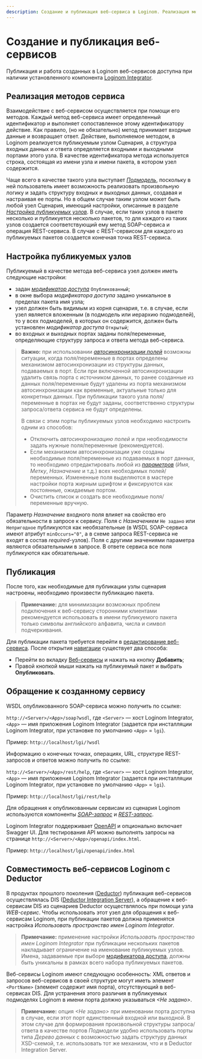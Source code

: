 ```yaml
---
description: Создание и публикация веб-сервиса в Loginom. Реализация методов сервиса. Настройка публикуемых узлов. Совместимость веб-сервисов Loginom с Deductor. Обращение к созданному сервису. SOAP-запрос. REST-запрос.
---
```

# Создание и публикация веб-сервисов

Публикация и работа созданных в Loginom веб-сервисов доступна при наличии установленного компонента [Loginom Integrator](https://help.loginom.ru/adminguide/windows/integrator/).

## Реализация методов сервиса

Взаимодействие с веб-сервисом осуществляется при помощи его методов. Каждый метод веб-сервиса имеет определенный идентификатор и выполняет сопоставленное этому идентификатору действие. Как правило, (но не обязательно) 
метод принимает входные данные и возвращает ответ. Действие, выполняемое методом, в Loginom реализуется публикуемым узлом Сценария, а структура входных данных и ответа определяется входными и выходными портами этого узла. В качестве идентификатора метода используется строка, состоящая из имени узла и имени пакета, в котором узел содержится.

Чаще всего в качестве такого узла выступает *[Подмодель](./../../processors/control/supernode.md)*, поскольку в ней пользователь имеет возможность реализовать произвольную логику и задать структуру входных и выходных данных, создавая и настраивая ее порты. Но в общем случае таким узлом может быть любой узел Сценария, имеющий настройки, описанные в разделе *[Настройка публикуемых узлов](#nastroyka-publikuemykh-uzlov)*. В случае, если таких узлов в пакете несколько и публикуется несколько пакетов, то для каждого из таких узлов создается соответствующий ему метод SOAP-сервиса и операция REST-сервиса. В случае с REST-сервисом для каждого из публикуемых пакетов создается конечная точка REST-сервиса.

## Настройка публикуемых узлов

Публикуемый в качестве метода веб-сервиса узел должен иметь следующие настройки:

* задан *[модификатор доступа](./../../workflow/access-modifier.md)* `Опубликованный`;
* в окне выбора *модификатора доступа* задано уникальное в пределах пакета имя узла;
* узел должен быть видимым из корня сценария, т.е. в случае, если узел является вложенным (в подмодель или иерархию подмоделей), то у всех подмоделей, в которых он содержится, должен быть установлен *модификатор доступа* `Открытый`;
* во входных и выходных портах заданы поля/переменные, определяющие структуру запроса и ответа метода веб-сервиса.

> **Важно:** при использовании *[автосинхронизации полей](./../../workflow/ports/automapping-of-fields.md)* возможны ситуации, когда поля/переменные в портах определены механизмом автосинхронизации из структуры данных, подаваемых в порт. Если при включенной автосинхронизации удалить связь порта с источником данных, то ранее созданные из данных поля/переменные будут удалены из порта механизмом автосинхронизации как временные, актуальные только для конкретных данных. При публикации такого узла поля/переменные в портах не будут заданы, соответственно структуры запроса/ответа сервиса не будут определены.
>
> В связи с этим порты публикуемых узлов необходимо настроить одним из способов:
> * Отключить *автосинхронизацию полей* и при необходимости задать нужные поля/переменные (рекомендуется).
> * Если механизмом автосинхронизации уже созданы необходимые поля/переменные из подаваемых в порт данных, то необходимо отредактировать любой из *[параметров](./../../processors/transformation/fields-features.md)* (*Имя*, *Метку*, *Назначение* и т.д.) всех необходимых полей/переменных. Измененные поля выделяются в мастере настройки порта жирным шрифтом и фиксируются как постоянные, ожидаемые портом.
> * Очистить список и создать все необходимые поля/переменные вручную.

Параметр *Назначение* входного поля влияет на свойство его обязательности в запросе к сервису. Поля с *Назначением* `Не задано` или `Непригодное` публикуются как необязательные (в WSDL SOAP-сервиса имеют атрибут `minOccurs="0"`, а в схеме запроса REST-сервиса не входят в состав *required*-узлов). Поля с другими значениями параметра являются обязательными в запросе. В ответе сервиса все поля публикуются как обязательные.

## Публикация

После того, как необходимые для публикации узлы сценария настроены, необходимо произвести публикацию пакета.

> **Примечание:** для минимизации возможных проблем подключения к веб-сервису сторонними клиентами рекомендуется использовать в имени публикуемого пакета только символы английского алфавита, числа и символ подчеркивания.

Для публикации пакета требуется перейти в [редактирование веб-сервиса](./package-publishing-wizard.md#imagesiconssystemtoolbar48x48compasdefaultsvg-navigatsiya). После открытия [навигации](./../../interface/main-menu.md) существует два способа:
* Перейти во вкладку [Веб-сервисы](./administration-web-services.md) и нажать на кнопку **Добавить**; 
* Правой кнопкой мыши нажать на публикуемый пакет и выбрать **Опубликовать**.

## Обращение к созданному сервису

WSDL опубликованного SOAP-сервиса можно получить по ссылке:

`http://<Server>/<App>/soap?wsdl`, где `<Server>` — хост Loginom Integrator, `<App>` — имя приложения Loginom Integrator (задается при инсталляции Loginom Integrator, при установке по умолчанию `<App>` = `lgi`).

Пример: `http://localhost/lgi/?wsdl`

Информацию о конечных точках, операциях, URL, структуре REST-запросов и ответов можно получить по ссылке:

`http://<Server>/<App>/rest/help`, где `<Server>` — хост Loginom Integrator, `<App>` — имя приложения Loginom Integrator (задается при инсталляции Loginom Integrator, при установке по умолчанию `<App>` = `lgi`).

Пример: `http://localhost/lgi/rest/help`

Для обращения к опубликованным сервисам из сценария Loginom используются компоненты [*SOAP-запрос*](./../../processors/integration/soap-request.md) и [*REST-запрос*](./../../processors/integration/rest-request.md).

Loginom Integrator поддерживает [OpenAPI](https://en.wikipedia.org/wiki/OpenAPI_Specification) и опционально включает Swagger UI. Для тестирования API можно выполнять запросы на странице `http://<Server>/<App>/openapi/index.html`.

Пример: `http://localhost/lgi/openapi/index.html`

## Совместимость веб-сервисов Loginom с Deductor

В продуктах прошлого поколения ([Deductor](https://basegroup.ru/deductor/description)) публикация веб-сервисов осуществлялась DIS ([Deductor Integration Server](https://basegroup.ru/deductor/components/integration-server)), а обращение к веб-сервисам DIS из сценариев Deductor осуществлялось при помощи узла *WEB-сервис*. Чтобы использовать этот узел для обращения к веб-сервисам Loginom, при публикации пакетов должна применятся настройка *Использовать пространство имен Loginom Integrator*.

> **Примечание:** применение настройки *Использовать пространство имен Loginom Integrator* при публикации нескольких пакетов накладывает ограничение на именование публикуемых узлов. Имена, задаваемые при выборе [модификатора доступа](./../../workflow/access-modifier.md), должны быть уникальны в рамках всего набора публикуемых пакетов.

Веб-сервисы Loginom имеют следующую особенность: XML ответов и запросов веб-сервисов в своей структуре могут иметь элемент `<PortName>` (элемент содержит имя порта), отсутствующий в веб-сервисах DIS. Для устранения этого различия в публикуемых подмоделях Loginom в имени порта должно указываться *<Не задано>*.

> **Примечание:** опция *<Не задано>* при именовании порта доступна в случае, если этот порт единственный входной или выходной. В этом случае для формирования произвольной структуры запроса/ответа в качестве портов *Подмодели* удобно использовать порты типа *Дерево данных* с возможностью задать структуру данных XSD-схемой, т.е. использовать тот же механизм, что и в Deductor Integration Server.